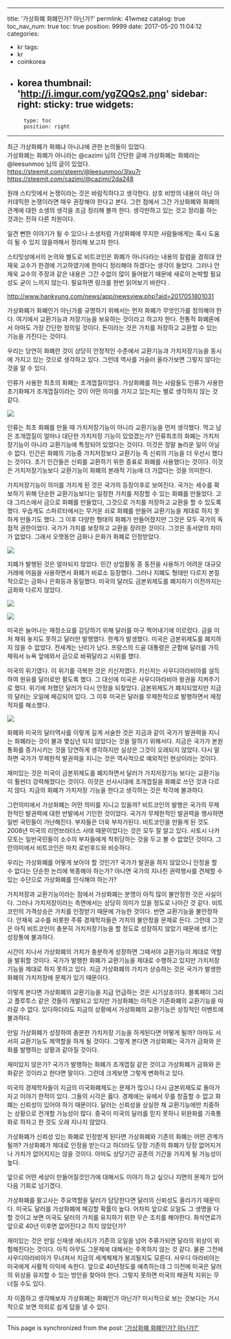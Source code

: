 
---
title: '가상화폐 화폐인가? 아닌가?'
permlink: 41wmez
catalog: true
toc_nav_num: true
toc: true
position: 9999
date: 2017-05-20 11:04:12
categories:
- kr
tags:
- kr
- coinkorea
- korea
thumbnail: 'http://i.imgur.com/ygZQQs2.png'
sidebar:
    right:
        sticky: true
widgets:
    -
        type: toc
        position: right
---


최근 가상화폐가 화폐냐 아니냐에 관한 논의들이 있었다.  
가상화폐는 화폐가 아니라는 @cazimi 님의 간단한 글에 가상화폐는 화폐라는 @leesunmoo 님의 글이 있었다. 
https://steemit.com/steem/@leesunmoo/3lxu7r
https://steemit.com/cazimi/@cazimi/2da248

원래 스티밋에서 논쟁이라는 것은 바람직하다고 생각한다. 상호 비방의 내용이 아닌 아카데믹한 논쟁이라면 매우 권장해야 한다고 본다. 그런 점에서 그간 가상화폐와 화폐의 관계에 대한 소생의 생각을 조금 정리해 볼까 한다. 생각만하고 있는 것고 정리를 하는 것과는 전혀 다른 차원이다. 

일견 뻔한 이야기가  될 수 있으나 소생처럼 가상화폐에  무지한 사람들에게는 혹시 도움이 될 수 있지  않을까해서 정리해 보고자 한다.

스티밋상에서의 논의와 별도로 비트코인은 화폐가 아니다라는 내용의 칼럼을 경희대 안재욱 교수가 한경에 기고하였기에 한마디 정리해야 하겠다는 생각이 들었다. 그러나 안재욱 교수의 주장과 같은 내용은 그간 수없이 많이 들어왔기 때문에 새로이 논박할 필요성도 굳이 느끼지 않는다. 필요하면 링크를  한번 읽어보기  바란다 . 

http://www.hankyung.com/news/app/newsview.php?aid=2017051801031

가상화폐가 화폐인가 아닌가를 규명하기  위해서는 먼저 화폐가  무엇인가를 정의해야  한다. 여기에서 교환기능과 저장기능을 보유하는 것이라고 하고자 한다. 전통적 화폐론에서 아마도 가장 간단한 정의일  것이다. 돈이라는 것은 가치를 저장하고 교환할 수 있는 기능을 가진다는 것이다. 

우리는 당연히 화폐란 것이  상당히 안정적인  수준에서 교환기능과 가치저장기능을 동시에  가지고 있는 것으로 생각하고 있다. 그런데 역사를 거슬러 올라가보면  그렇지  않다는 것을 알 수 있다.

인류가 사용한 최초의 화폐는 조개껍질이었다. 가상화폐를 하는 사람들도 인류가 사용한 초기화페가  조개껍질이라는 것이 어떤 의미를 가지고 있는지는 별로 생각하지  않는 것 같다.

![](http://i.imgur.com/ygZQQs2.png)

인류는 최초 화폐를 만들 때 가치저장기능이 아니라 교환기능을 먼저 생각했다. 먹고 남은 조개껍질이 얼마나 대단한 가치저장 기능이  있었겠는가? 인류최초의 화폐는 가치저장기능이  아니라 교환기능에  특정되어 있었다는 것이다. 이것은 정말 놀라운 일이 아닐 수 없다. 인간은 화폐의 기능중 가치저장보다 교환기능 즉 신뢰의 기능을 더 우선시 했다는 것이다. 초기 인간들은 신뢰를 교환하기 위한 증표로 화폐를 사용했다는 것이다. 이것은 가치저장기능보다 교환기능이 화폐의 본래적 기능에 더 가깝다는 것을 의미한다.   

가치저장기능이 의미를 가지게 된  것은 국가의  등장이후로 보여진다.  국가는 세수를 확보하기 위해 단순한 교환기능보다는 일정한 가치를 저장할 수 있는 화폐를 만들었다. 고대 그리스에서 금으로 화폐를 만들었다, 그것으로 가치를  저장하고 교환을 할 수 있도록 했다. 우습게도 스파르타에서는 무거운 쇠로 화폐를  만들어  교환기능을 제대로 하지  못하게 만들기도 했다. 그 이후 다양한 형태의 화폐가 만들어졌지만 그것은 모두  국가의 독점적 권한이었다. 국가가 가치를 보장하고 교환을 장려한 것이다. 그것은 동서양의 차이가 없었다. 그래서 오랫동안 금화나 은화가 화폐로 인정받았다.

![](http://i.imgur.com/Cnrmuux.jpg)

지폐가 발행된  것은 얼마되지 않았다. 민간 상업활동 중 동전을 사용하기 어려운 대규모 거래에 어음을 사용하면서 화폐가 비로소 등장했다. 그러나 지폐도 형태만 다르지 본질적으로는 금화나 은화등과 동일했다. 미국의 달러도 금본위제도를 폐지하기 이전까지는 금화와 다르지 않았다.

![](http://i.imgur.com/GCWjdPq.png)

![](http://i.imgur.com/wPzu4Tr.png)

미국은 늘어나는 재정소요를 감당하기 위해 달러를 마구 찍어내기에  이르렀다. 금을 미처 채워 놓지도 못하고 달러만 발행했다. 한계가  발생했다. 미국은 금본위제도를 폐지하지 않을 수 없었다. 전세계는 난리가 났다. 프랑스의 드골 대통령은 군함에 달러를 가득 채워서 뉴욕 앞에와서 금으로 바꿔달라고 시위를 했다.

미국의 위기였다. 이 위기를 극복한 것은 키신저였다. 키신저는 사우디아라비아를 설득하여 원유를 달러로만 팔도록 했다. 그 대신에 미국은 사우디아라비아 왕권을 지켜주기로 했다. 위기에 처했던 달러가 다시 안정을 되찾았다.  금본위제도가 폐지되었지만 지금의 달러는 오일에 페깅되어 있다. 그 이후 미국은 달러를 무제한적으로 발행하면서 재정적자를 해소했다. 

![](https://s16.postimg.org/dc8t87251/Screenshot_20161104_145950.jpg)

화폐와 미국의 달러역사를 이렇게 길게 서술한 것은 지금과 같이 국가가  발권력을 지니는 화폐라는 것이 불과 몇십년 되지  않았다는 것을 말하기 위해서다. 지금은 국가가 본원통화를 증가시키는 것을 당연하게 생각하지만 실상은 그것이 오래되지 않았다. 다시 말하면 국가가  무제한적 발권력을 지니는 것은 역사적으로 예외적인 현상이라는 것이다.

재미있는 것은 미국이 금본위제도를 폐지하면서 달러가 가치저장기능 보다는 교환기능이 훨씬더 강력해졌다는 것이다. 이것은 선사시대에 조개껍질을 화폐로 쓰던 것과 다르지 않다. 지금의 화폐가  가치저장 기능을 한다고 생각하는 것은 착각에 불과하다. 

그런의미에서 가상화폐는 어떤 의미를 지니고 있을까? 비트코인의 발행은 국가의 무제한적인 발권력에 대한 반발에서 기인한 것이었다. 국가가 무제한적인 발권력을 행사하면 일반 국민들이 가난해진다. 부자들은 더욱 부자가된다. 비트코인을 만들게 된 것도 2008년 미국의 리먼브라더스 사태 때문이었다는 것은 모두 잘 알고 있다.  사토시 나카모토는 일반국민들이 소수의 부자들에게 착취당하는 것을 두고 볼 수 없었던 것이다. 그런의미에서 비트코인은 마치 로빈후드와 비슷하다. 

우리는 가상화폐를 어떻게 보아야  할 것인가? 국가가 발권을 하지 않았으니 인정을 할 수 없다는 단순한 논리에 복종해야  하는가? 아니면 국가의 지나친 권력행사를 견제할 수 있는 수단으로 가상화폐를 인식해야 하는가? 

가치저장과 교환기능이라는 점에서 가상화폐는 분명이 아직 많이 불안정한 것은 사실이다. 그러나 가치저장이라는 측면에서는 상당히 의미가 있을 정도로 나아간 것 같다. 비트코인의 가격상승은 가치를  인정받기 때문에 가능한 것이다. 반면 교환기능을 불안정하다. 안재욱 교수를 비롯한 주류 경제학자들은 가치의 불안정을 문제로 든다. 그런데 그것은 아직 비트코인이  충분히  가치저장기능을 할 정도로 성장하지 않았기 때문에 생기는 성장통에  불과하다.  

시간이 지나서 가상화폐의 가치가  충분하게  성장하면 그때서야  교환기능이 제대로 역할을 발휘할 것이다. 국가가 발행한 화폐가 교환기능을 제대로 수행하고 있지만 가치저장 기능을 제대로 하지  못하고 있다. 지금 가상화폐의 가치가 상승하는 것은 국가가  발생한 화폐의 가치저장에  문제가 있기  때문이다. 

이렇게 본다면 가상화폐의 교환기능을 지급 언급하는 것은 시기상조이다. 블록페이 그리고 플루투스 같은 것들이 개발되고 있지만 가상화폐는 아직은 기존화폐의 교환기능을 따라갈 수 없다. 있다하더라도 지금의 상황에서 가상화폐의 교환기능은 상징적인 이벤트에 불과하다.  

만일 가상화폐가 성장하여 충분한 가치저장 기능을 하게된다면 어떻게 될까? 아마도 서서히 교환기능도 제역할을 하게 될 것이다. 그렇게 본다면 가상화폐는 국가가 금화와 은화를 발행하는 상황과 같아질 것이다. 

재미있지 않은가? 국가가 발행하는 화폐가 조개껍질 같은 것이고 가상화폐가 금화와 은화같은 것이라고 한다면 말이다. 그런데 크게보면 그렇게 변화하고 있다. 

미국의 경제학자들이 지금의 미국화폐제도는 문제가  많으니  다시 금본위제도로 돌아가자고 이야기  한적이  있다. 그들의  시각은 옳다. 경제에는 유에서 무를 창출할 수 없고 화폐는 신뢰성이  있어야  하기 때문이다. 달러는 신뢰성을 상실한 채 교환기능에만 치중하는 상황으로 전개할 가능성이 많다. 중국이 미국의 달러를 믿지  못하니 위완화를 기축통화로 하자고 한 것도 오래 지나지 않았다.

가상화폐가 신뢰성 있는 화폐로 인정받게  된다면 가상화폐와 기존의  화폐는 어떤 관계가 될까? 가상화폐가 제대로 인정을 받는다고 하더라도 당장 기존의 화폐가 당장 없어지거나 가치가  없어지지는 않을 것이다.  아마도  상당기간 공존의 기간을 가지게 될  가능성이 높다. 

앞으로 어떤 세상이 만들어질것인가에 대해서도 이야기  하고 싶으나 지면의  문제가 있어 다음 기회로 넘기겠다. 

가상화폐를 팔고사는 주요역할을 달러가  담당한다면 달러의 신뢰성도 올라가기 때문이다. 미국도 달러를 가상화폐에 페깅할 확률이 높다. 어차피 앞으로 오일도 그 생명을 다할 것이고 보면  미국도 달러의  가치를 유지하기 위한 무슨 조치를 해야한다. 화석연료가 앞으로 40년 이후면 없어진다고 하지 않았던가?

재미있는 것은 만일 신재생 에너지가 기존의 오일을 넘어 주류가되면 달라의 위상이  위험해진다는 것이다. 아직 아무도 그문제에 대해서는 주목하지 않는 것 같다. 물론 그전에  사우디아라비아가 무너져서 지금의 세계체제가  붕괴될지도 모른다. 사우디 아라비아는 미국에게  사활적 이익에 속한다. 앞으로 40년정도를 예측하는데 그 이전에 미국은 달러의 위상을 유지할 수 있는 방안을 찾아야  한다. 그렇지  못하면 미국의  패권적 지위는 무너질  수도 있다. 

자 이쯤하고 생각해보자  가상화폐는 화폐인가 아닌가? 미시적으로 보는 것보다는 거시적으로 보면 의외로 쉽게 답을 낼 수 있다.

- - -

This page is synchronized from the post: ['가상화폐 화폐인가? 아닌가?'](https://steemit.com/@oldstone/41wmez)

